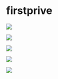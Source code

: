 # firstprive

![](https://upload-images.jianshu.io/upload_images/5640239-6598fcd1c1087313.png?imageMogr2/auto-orient/strip%7CimageView2/2/w/1240)

![](https://upload-images.jianshu.io/upload_images/5640239-0a0ecac338b4aee9.png?imageMogr2/auto-orient/strip%7CimageView2/2/w/1240)

![](https://upload-images.jianshu.io/upload_images/5640239-29a3fb54c9f87bcc.png?imageMogr2/auto-orient/strip%7CimageView2/2/w/1240)

![](https://upload-images.jianshu.io/upload_images/5640239-467e03b2f583c95e.png?imageMogr2/auto-orient/strip%7CimageView2/2/w/1240)

![](https://upload-images.jianshu.io/upload_images/5640239-68da1b703907c7ea.png?imageMogr2/auto-orient/strip%7CimageView2/2/w/1240)
